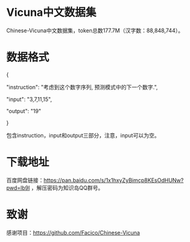 # Vicuna中文数据集
Chinese-Vicuna中文数据集，token总数177.7M（汉字数：88,848,744）。

# 数据格式
{

"instruction": "考虑到这个数字序列, 预测模式中的下一个数字.", 

"input": "3,7,11,15", 

"output": "19"

}

包含instruction，input和output三部分，注意，input可以为空。

# 下载地址
百度网盘链接：https://pan.baidu.com/s/1x1hxyZyBimcp8KEsOdHUNw?pwd=lb9l ，解压密码为知识岛QQ群号。

# 致谢
感谢项目：https://github.com/Facico/Chinese-Vicuna
